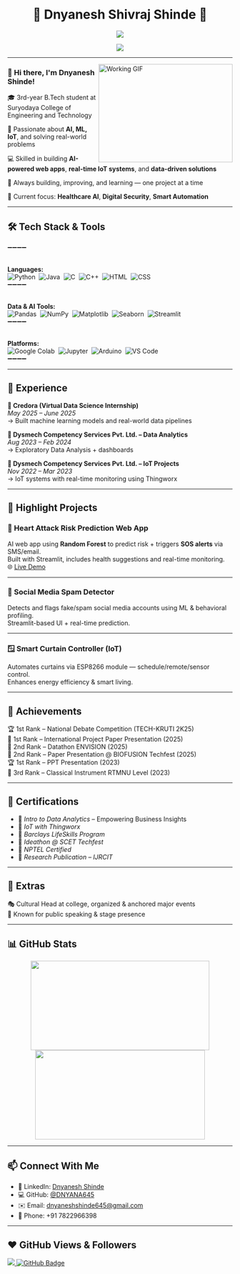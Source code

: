<h1 align="center">🚀 Dnyanesh Shivraj Shinde 🚀</h1>

<p align="center">
  <img src="https://readme-typing-svg.herokuapp.com?lines=Aspiring+Data+Scientist+%26;Real-Time+AI%2C+IoT%2C+ML+Builder;Driven+by+Purpose+%26+Problem+Solving&center=true&width=500&height=45&color=F75C00&vCenter=true&size=22"/>
</p>

<p align="center">
  <a href="https://github.com/DNYANA645/DNYANA645/raw/main/Dnyanesh_Shinde_Resume.pdf" target="_blank">
    <img src="https://img.shields.io/badge/📄 Download_My_Resume-orange?style=for-the-badge&logo=google-drive&logoColor=white">
  </a>
</p>

---

<img align="right" alt="Working GIF" src="https://media.giphy.com/media/qgQUggAC3Pfv687qPC/giphy.gif" width="300" height="220"/>

### 👋 Hi there, I'm Dnyanesh Shinde!

🎓 3rd-year B.Tech student at Suryodaya College of Engineering and Technology  

🧠 Passionate about **AI, ML, IoT**, and solving real-world problems  

💻 Skilled in building **AI-powered web apps**, **real-time IoT systems**, and **data-driven solutions**

🚀 Always building, improving, and learning — one project at a time  

🎯 Current focus: **Healthcare AI**, **Digital Security**, **Smart Automation**

---

## 🛠️ Tech Stack & Tools

➖➖➖➖  
</br>

**Languages:**  
![Python](https://img.shields.io/badge/-Python-000?style=for-the-badge&logo=python)&nbsp;
![Java](https://img.shields.io/badge/-Java-000?style=for-the-badge&logo=java)&nbsp;
![C](https://img.shields.io/badge/-C-000?style=for-the-badge&logo=c&logoColor=white)&nbsp;
![C++](https://img.shields.io/badge/-C++-000?style=for-the-badge&logo=c%2B%2B&logoColor=white)&nbsp;
![HTML](https://img.shields.io/badge/-HTML-000?style=for-the-badge&logo=html5)&nbsp;
![CSS](https://img.shields.io/badge/-CSS-000?style=for-the-badge&logo=css3)&nbsp;
</br>➖➖➖➖  
</br>

**Data & AI Tools:**  
![Pandas](https://img.shields.io/badge/-Pandas-000?style=for-the-badge&logo=pandas)&nbsp;
![NumPy](https://img.shields.io/badge/-NumPy-000?style=for-the-badge&logo=numpy)&nbsp;
![Matplotlib](https://img.shields.io/badge/-Matplotlib-000?style=for-the-badge&logo=matplotlib)&nbsp;
![Seaborn](https://img.shields.io/badge/-Seaborn-000?style=for-the-badge&logo=seaborn)&nbsp;
![Streamlit](https://img.shields.io/badge/-Streamlit-000?style=for-the-badge&logo=streamlit)&nbsp;
</br>➖➖➖➖  
</br>

**Platforms:**  
![Google Colab](https://img.shields.io/badge/-Colab-000?style=for-the-badge&logo=googlecolab)&nbsp;
![Jupyter](https://img.shields.io/badge/-Jupyter-000?style=for-the-badge&logo=jupyter)&nbsp;
![Arduino](https://img.shields.io/badge/-Arduino-000?style=for-the-badge&logo=arduino)&nbsp;
![VS Code](https://img.shields.io/badge/-VS%20Code-000?style=for-the-badge&logo=visualstudiocode)&nbsp;
</br>➖➖➖➖  

---

## 💼 Experience

**🔹 Credora (Virtual Data Science Internship)**  
*May 2025 – June 2025*  
→ Built machine learning models and real-world data pipelines  

**🔹 Dysmech Competency Services Pvt. Ltd. – Data Analytics**  
*Aug 2023 – Feb 2024*  
→ Exploratory Data Analysis + dashboards  

**🔹 Dysmech Competency Services Pvt. Ltd. – IoT Projects**  
*Nov 2022 – Mar 2023*  
→ IoT systems with real-time monitoring using Thingworx

---

## 📌 Highlight Projects

### 🧠 Heart Attack Risk Prediction Web App
AI web app using **Random Forest** to predict risk + triggers **SOS alerts** via SMS/email.  
Built with Streamlit, includes health suggestions and real-time monitoring.  
🌐 [Live Demo](https://heartlty-heartattackdetector-gbodf5ebhxr6c4xiebcvad.streamlit.app)

---

### 🤖 Social Media Spam Detector
Detects and flags fake/spam social media accounts using ML & behavioral profiling.  
Streamlit-based UI + real-time prediction.

---

### 🪟 Smart Curtain Controller (IoT)
Automates curtains via ESP8266 module — schedule/remote/sensor control.  
Enhances energy efficiency & smart living.

---

## 🏅 Achievements

🏆 1st Rank – National Debate Competition (TECH-KRUTI 2K25)  
🏅 1st Rank – International Project Paper Presentation (2025)  
🥈 2nd Rank – Datathon ENVISION (2025)  
🥈 2nd Rank – Paper Presentation @ BIOFUSION Techfest (2025)  
🏆 1st Rank – PPT Presentation (2023)  
🥉 3rd Rank – Classical Instrument RTMNU Level (2023)

---

## 📜 Certifications

- 📘 *Intro to Data Analytics* – Empowering Business Insights  
- 📗 *IoT with Thingworx*  
- 📕 *Barclays LifeSkills Program*  
- 📙 *Ideathon @ SCET Techfest*  
- 📘 *NPTEL Certified*  
- 📜 *Research Publication – IJRCIT*

---

## 🎤 Extras

🎭 Cultural Head at college, organized & anchored major events  
🎤 Known for public speaking & stage presence  

---

## 📊 GitHub Stats

<p align="center">
  <a href="https://github.com/DNYANA645">
    <img src="https://streak-stats.demolab.com?user=DNYANA645&theme=tokyonight" width="400" height="200"/>
  </a>
  <a href="https://github.com/DNYANA645">
    <img src="https://github-readme-stats.vercel.app/api?username=DNYANA645&show_icons=true&theme=tokyonight&count_private=true" width="380" height="200"/>
  </a>
</p>

---

## 📫 Connect With Me

- 🔗 LinkedIn: [Dnyanesh Shinde](https://www.linkedin.com/in/dnyanesh-shinde-622706310)  
- 💻 GitHub: [@DNYANA645](https://github.com/DNYANA645)  
- ✉️ Email: dnyaneshshinde645@gmail.com  
- 📱 Phone: +91 7822966398  

---

## ❤️ GitHub Views & Followers

<a href="https://github.com/DNYANA645">
  <img src="https://komarev.com/ghpvc/?username=DNYANA645&color=blueviolet">
</a>
<a href="https://github.com/DNYANA645?tab=followers">
  <img src="https://img.shields.io/github/followers/DNYANA645?label=Followers&style=social" alt="GitHub Badge">
</a>
